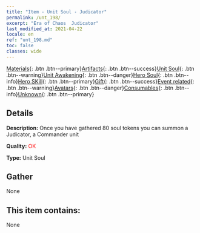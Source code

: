 ```yaml
---
title: "Item - Unit Soul - Judicator"
permalink: /unt_198/
excerpt: "Era of Chaos  Judicator"
last_modified_at: 2021-04-22
locale: en
ref: "unt_198.md"
toc: false
classes: wide
---
```

 [Materials](/Items/){: .btn .btn--primary}[Artifacts](/Items/Artifacts/){: .btn .btn--success}[Unit Soul](/Items/UnitSoul/){: .btn .btn--warning}[Unit Awakening](/Items/UnitAwakening/){: .btn .btn--danger}[Hero Soul](/Items/HeroSoul/){: .btn .btn--info}[Hero SKill](/Items/HeroSkill/){: .btn .btn--primary}[Gift](/Items/Gift/){: .btn .btn--success}[Event related](/Items/Events/){: .btn .btn--warning}[Avatars](/Items/Avatars/){: .btn .btn--danger}[Consumables](/Items/Consumables/){: .btn .btn--info}[Unknown](/Items/Unknown/){: .btn .btn--primary}

## Details
 **Description:** Once you have gathered 80 soul tokens you can summon a Judicator, a Commander unit

 **Quality:** <span style="color: #FF0000">OK</span>

 **Type:** Unit Soul

## Gather

  None

## This item contains:

  None

